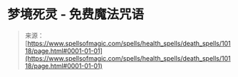 <!--yml

category: 未分类

date: 2024-06-12 18:46:45

-->

# 梦境死灵 - 免费魔法咒语

> 来源：[https://www.spellsofmagic.com/spells/health_spells/death_spells/10118/page.html#0001-01-01](https://www.spellsofmagic.com/spells/health_spells/death_spells/10118/page.html#0001-01-01)
